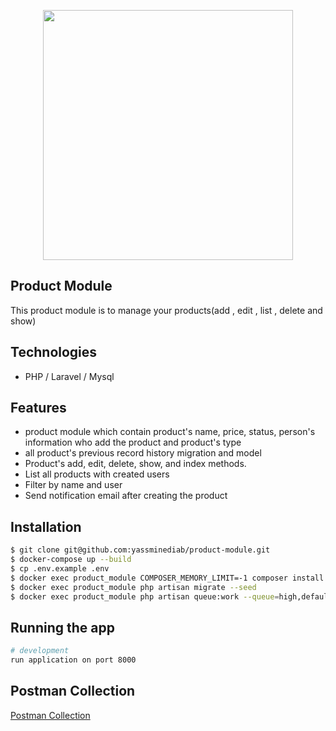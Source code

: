 <p align="center"><a href="https://laravel.com" target="_blank"><img src="https://raw.githubusercontent.com/laravel/art/master/logo-lockup/5%20SVG/2%20CMYK/1%20Full%20Color/laravel-logolockup-cmyk-red.svg" width="400"></a></p>

## Product Module
This product module is to manage your products(add , edit , list , delete and show)

## Technologies
- PHP / Laravel / Mysql

## Features
- product module which contain product's name, price, status, person's information who add the product and product's type
- all product's previous record history migration and model
- Product's add, edit, delete, show, and index methods.
- List all products with created users
- Filter by name and user
- Send notification email after creating the product

## Installation
```bash
$ git clone git@github.com:yassminediab/product-module.git
$ docker-compose up --build
$ cp .env.example .env
$ docker exec product_module COMPOSER_MEMORY_LIMIT=-1 composer install
$ docker exec product_module php artisan migrate --seed
$ docker exec product_module php artisan queue:work --queue=high,default
```

## Running the app

```bash
# development
run application on port 8000
```

## Postman Collection

<p><a href="https://drive.google.com/file/d/1QOHzB5e0o3XX4pXAwshNTmVP2VG7T1fV/view?usp=sharing" target="_blank">Postman Collection</a></p>
